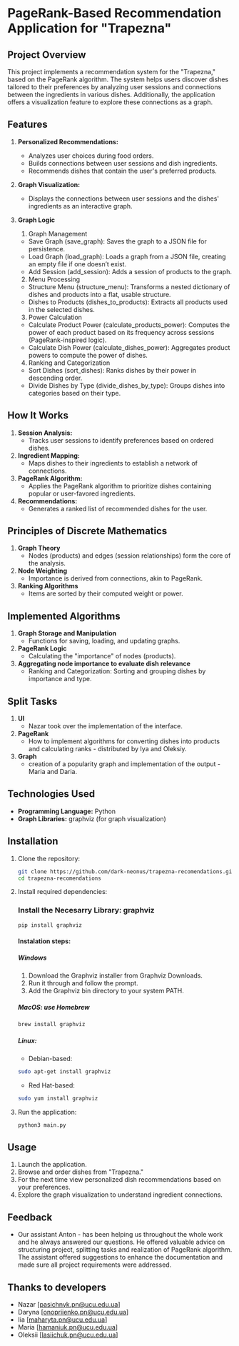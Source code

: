 # PageRank-Based Recommendation Application for "Trapezna"

## Project Overview

This project implements a recommendation system for the "Trapezna," based on the PageRank algorithm. The system helps users discover dishes tailored to their preferences by analyzing user sessions and connections between the ingredients in various dishes. Additionally, the application offers a visualization feature to explore these connections as a graph.

## Features

1. **Personalized Recommendations:**
   - Analyzes user choices during food orders.
   - Builds connections between user sessions and dish ingredients.
   - Recommends dishes that contain the user's preferred products.

2. **Graph Visualization:**
   - Displays the connections between user sessions and the dishes' ingredients as an interactive graph.

3. **Graph Logic**
   1. Graph Management
   - Save Graph (save_graph): Saves the graph to a JSON file for persistence.
   - Load Graph (load_graph): Loads a graph from a JSON file, creating an empty file if one doesn’t exist.
   - Add Session (add_session): Adds a session of products to the graph.
   2. Menu Processing
   - Structure Menu (structure_menu): Transforms a nested dictionary of dishes and products into a flat, usable structure.
   - Dishes to Products (dishes_to_products): Extracts all products used in the selected dishes.
   3. Power Calculation
   - Calculate Product Power (calculate_products_power): Computes the power of each product based on its frequency across sessions (PageRank-inspired logic).
   - Calculate Dish Power (calculate_dishes_power): Aggregates product powers to compute the power of dishes.
   4. Ranking and Categorization
   - Sort Dishes (sort_dishes): Ranks dishes by their power in descending order.
   - Divide Dishes by Type (divide_dishes_by_type): Groups dishes into categories based on their type.

     

## How It Works

1. **Session Analysis:**
   - Tracks user sessions to identify preferences based on ordered dishes.
2. **Ingredient Mapping:**
   - Maps dishes to their ingredients to establish a network of connections.
3. **PageRank Algorithm:**
   - Applies the PageRank algorithm to prioritize dishes containing popular or user-favored ingredients.
4. **Recommendations:**
   - Generates a ranked list of recommended dishes for the user.

## Principles of Discrete Mathematics
1. **Graph Theory**
   - Nodes (products) and edges (session relationships) form the core of the analysis.
2. **Node Weighting**
   - Importance is derived from connections, akin to PageRank.
3. **Ranking Algorithms**
   - Items are sorted by their computed weight or power.

## Implemented Algorithms
1. **Graph Storage and Manipulation**
   - Functions for saving, loading, and updating graphs.
2. **PageRank Logic**
   - Calculating the "importance" of nodes (products).
3. **Aggregating node importance to evaluate dish relevance**
   - Ranking and Categorization: Sorting and grouping dishes by importance and type.

## Split Tasks
1. **UI**
   - Nazar took over the implementation of the interface.
2. **PageRank**
   - How to implement algorithms for converting dishes into products and calculating ranks - distributed by Iya and Oleksiy.
3. **Graph**
   - creation of a popularity graph and implementation of the output - Maria and Daria.

## Technologies Used

- **Programming Language:** Python
- **Graph Libraries:** graphviz (for graph visualization)

## Installation

1. Clone the repository:
   ```bash
   git clone https://github.com/dark-neonus/trapezna-recomendations.git
   cd trapezna-recomendations
   ```

2. Install required dependencies:
   ### Install the Necesarry Library: graphviz
   ```bash
   pip install graphviz
   ```
   #### Instalation steps:
   ##### Windows
   1. Download the Graphviz installer from Graphviz Downloads.
   2. Run it through and follow the prompt.
   3. Add the Graphviz bin directory to your system PATH.

   ##### MacOS: use Homebrew
   ```bash
   brew install graphviz
   ```
   ##### Linux:
   - Debian-based:
   ```bash
   sudo apt-get install graphviz
   ```
   - Red Hat-based:
   ```bash
   sudo yum install graphviz
   ```

3. Run the application:
   ```bash
   python3 main.py
   ```

## Usage

1. Launch the application.
2. Browse and order dishes from "Trapezna."
3. For the next time view personalized dish recommendations based on your preferences.
4. Explore the graph visualization to understand ingredient connections.

## Feedback 
   - Our assistant Anton - has been helping us throughout the whole work and he always answered our questions. He offered valuable advice on structuring project, splitting tasks and realization of PageRank algorithm. The assistant offered suggestions to enhance the documentation and made sure all project requirements were addressed.


## Thanks to developers

- Nazar [pasichnyk.pn@ucu.edu.ua] 
- Daryna [onopriienko.pn@ucu.edu.ua] 
- Iia [maharyta.pn@ucu.edu.ua]
- Maria [hamaniuk.pn@ucu.edu.ua]
- Oleksii [lasiichuk.pn@ucu.edu.ua]

